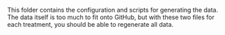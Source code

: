This folder contains the configuration and scripts for generating the data. The data itself is too much to fit onto GitHub, but with these two files for each treatment, you should be able to regenerate all data.